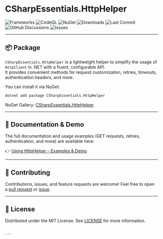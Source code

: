 # CSharpEssentials.HttpHelper

![Frameworks](https://img.shields.io/badge/.NET-6.0%20%7C%208.0%20%7C%209.0-blue)
![CodeQL](https://github.com/alexbypa/CSharp.Essentials/actions/workflows/codeqlLogger.yml/badge.svg)
![NuGet](https://img.shields.io/nuget/v/CSharpEssentials.HttpHelper.svg)
![Downloads](https://img.shields.io/nuget/dt/CSharpEssentials.HttpHelper.svg)
![Last Commit](https://img.shields.io/github/last-commit/alexbypa/CSharp.Essentials?style=flat-square)
![GitHub Discussions](https://img.shields.io/github/discussions/alexbypa/CSharp.Essentials)
![Issues](https://img.shields.io/github/issues/alexbypa/CSharp.Essentials)

---

## 📦 Package

`CSharpEssentials.HttpHelper` is a lightweight helper to simplify the usage of `HttpClient` in .NET with a fluent, configurable API.  
It provides convenient methods for request customization, retries, timeouts, authentication headers, and more.

You can install it via NuGet:

```bash
dotnet add package CSharpEssentials.HttpHelper
````

NuGet Gallery: [CSharpEssentials.HttpHelper](https://www.nuget.org/packages/CSharpEssentials.HttpHelper/)

---

## 📖 Documentation & Demo

The full documentation and usage examples (GET requests, retries, authentication, and more) are available here:

👉 [Using HttpHelper – Examples & Demo](https://github.com/alexbypa/Csharp.Essentials.Extensions/blob/main/README.md#using-httphelper)

---

## 🤝 Contributing

Contributions, issues, and feature requests are welcome!
Feel free to open a [pull request](https://github.com/alexbypa/CSharp.Essentials/pulls) or [issue](https://github.com/alexbypa/CSharp.Essentials/issues).

---

## 📜 License

Distributed under the MIT License. See [LICENSE](../LICENSE) for more information.

```

---